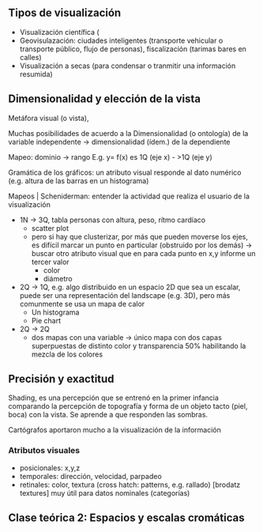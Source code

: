

## Tipos de visualización 
- Visualización científica (
- Geovisulazación: ciudades inteligentes (transporte vehicular o transporte público, flujo de personas), fiscalización (tarimas bares en calles)
- Visualización a secas (para condensar o tranmitir una información resumida)



## Dimensionalidad y elección de la vista
Metáfora visual (o vista), 

Muchas posibilidades de acuerdo a la 
Dimensionalidad (o ontología) de la variable independente -> dimensionalidad (ídem.) de la dependiente

Mapeo: dominio -> rango
E.g. y= f(x) es 1Q (eje x) - >1Q (eje y) 

Gramática de los gráficos: un atributo visual responde al dato numérico (e.g. altura de las barras en un histograma)

Mapeos | Scheniderman: entender la actividad que realiza el usuario de la visualización
- 1N -> 3Q, tabla personas con altura, peso, rítmo cardíaco
    - scatter plot
    - pero si hay que clusterizar, por más que pueden moverse los ejes, es difícil marcar un punto en particular (obstruido por los demás) -> buscar otro atributo visual que en para cada punto en x,y informe un tercer valor
        - color
        - diámetro
- 2Q -> 1Q, e.g. algo distribuido en un espacio 2D que sea un escalar, puede ser una representación del landscape (e.g. 3D), pero más comunmente se usa un mapa de calor
    - Un histograma
    - Pie chart
- 2Q -> 2Q
    - dos mapas con una variable -> único mapa con dos capas superpuestas de distinto color y transparencia 50% habilitando la mezcla de los colores


## Precisión y exactitud

Shading, es una percepción que se entrenó en la primer infancia comparando la percepción de topografía y forma de un objeto tacto (piel, boca) con la vista. Se aprende a que responden las sombras.


Cartógrafos aportaron mucho a la visualización de la información


### Atributos visuales
- posicionales: x,y,z
- temporales: dirección, velocidad, parpadeo
- retinales: color, textura (cross hatch: patterns, e.g. rallado) [brodatz textures] muy útil para datos nominales (categorías)



## Clase teórica 2: Espacios y escalas cromáticas

 


